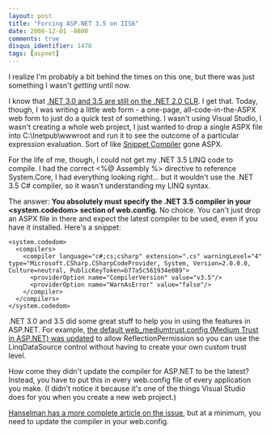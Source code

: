 ```yaml
---
layout: post
title: "Forcing ASP.NET 3.5 on IIS6"
date: 2008-12-01 -0800
comments: true
disqus_identifier: 1470
tags: [aspnet]
---
```

I realize I'm probably a bit behind the times on this one, but there was
just something I wasn't *getting* until now.

I know that [.NET 3.0 and 3.5 are still on the .NET 2.0
CLR](http://www.hanselman.com/blog/HowToSetAnIISApplicationOrAppPoolToUseASPNET35RatherThan20.aspx).
I get that. Today, though, I was writing a little web form - a one-page,
all-code-in-the-ASPX web form to just do a quick test of something. I
wasn't using Visual Studio, I wasn't creating a whole web project, I
just wanted to drop a single ASPX file into C:\\Inetpub\\wwwroot and run
it to see the outcome of a particular expression evaluation. Sort of
like [Snippet Compiler](http://www.sliver.com/dotnet/SnippetCompiler/)
gone ASPX.

For the life of me, though, I could not get my .NET 3.5 LINQ code to
compile. I had the correct \<%@ Assembly %\> directive to reference
System.Core, I had everything looking right... but it wouldn't use the
.NET 3.5 C\# compiler, so it wasn't understanding my LINQ syntax.

The answer: **You absolutely must specify the .NET 3.5 compiler in your
\<system.codedom\> section of web.config.** No choice. You can't just
drop an ASPX file in there and expect the latest compiler to be used,
even if you have it installed. Here's a snippet:

    <system.codedom>
      <compilers>
        <compiler language="c#;cs;csharp" extension=".cs" warningLevel="4" type="Microsoft.CSharp.CSharpCodeProvider, System, Version=2.0.0.0, Culture=neutral, PublicKeyToken=b77a5c561934e089">
          <providerOption name="CompilerVersion" value="v3.5"/>
          <providerOption name="WarnAsError" value="false"/>
        </compiler>
      </compilers>
    </system.codedom>

.NET 3.0 and 3.5 did some great stuff to help you in using the features
in ASP.NET. For example, [the default web\_mediumtrust.config (Medium
Trust in ASP.NET) was
updated](http://download.microsoft.com/download/9/a/e/9ae0f6cc-7032-408e-9ca7-989f9e4af4ec/dotNetReadMe.htm#General%20Issues)
to allow ReflectionPermission so you can use the LinqDataSource control
without having to create your own custom trust level.

How come they didn't update the compiler for ASP.NET to be the latest?
Instead, you have to put this in every web.config file of every
application you make. (I didn't notice it because it's one of the things
Visual Studio does for you when you create a new web project.)

[Hanselman has a more complete article on the
issue](http://www.hanselman.com/blog/HowToSetAnIISApplicationOrAppPoolToUseASPNET35RatherThan20.aspx),
but at a minimum, you need to update the compiler in your web.config.

